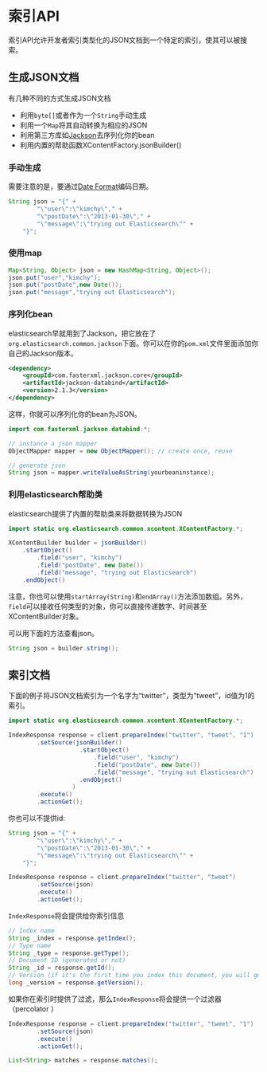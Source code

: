 # 索引API

索引API允许开发者索引类型化的JSON文档到一个特定的索引，使其可以被搜索。

## 生成JSON文档

有几种不同的方式生成JSON文档

- 利用`byte[]`或者作为一个`String`手动生成
- 利用一个`Map`将其自动转换为相应的JSON
- 利用第三方库如[Jackson](http://wiki.fasterxml.com/JacksonHome)去序列化你的bean
- 利用内置的帮助函数XContentFactory.jsonBuilder()

### 手动生成

需要注意的是，要通过[Date Format](http://www.elasticsearch.org/guide/en/elasticsearch/reference/current/mapping-date-format.html)编码日期。

```java
String json = "{" +
        "\"user\":\"kimchy\"," +
        "\"postDate\":\"2013-01-30\"," +
        "\"message\":\"trying out Elasticsearch\"" +
    "}";
```

### 使用map

```java
Map<String, Object> json = new HashMap<String, Object>();
json.put("user","kimchy");
json.put("postDate",new Date());
json.put("message","trying out Elasticsearch");
```

### 序列化bean

elasticsearch早就用到了Jackson，把它放在了`org.elasticsearch.common.jackson`下面。你可以在你的`pom.xml`文件里面添加你自己的Jackson版本。

```xml
<dependency>
    <groupId>com.fasterxml.jackson.core</groupId>
    <artifactId>jackson-databind</artifactId>
    <version>2.1.3</version>
</dependency>
```
这样，你就可以序列化你的bean为JSON。

```java
import com.fasterxml.jackson.databind.*;

// instance a json mapper
ObjectMapper mapper = new ObjectMapper(); // create once, reuse

// generate json
String json = mapper.writeValueAsString(yourbeaninstance);
```

### 利用elasticsearch帮助类

elasticsearch提供了内置的帮助类来将数据转换为JSON

```java
import static org.elasticsearch.common.xcontent.XContentFactory.*;

XContentBuilder builder = jsonBuilder()
    .startObject()
        .field("user", "kimchy")
        .field("postDate", new Date())
        .field("message", "trying out Elasticsearch")
    .endObject()
```

注意，你也可以使用`startArray(String)`和`endArray()`方法添加数组。另外，`field`可以接收任何类型的对象，你可以直接传递数字、时间甚至XContentBuilder对象。

可以用下面的方法查看json。

```java
String json = builder.string();
```

## 索引文档

下面的例子将JSON文档索引为一个名字为“twitter”，类型为“tweet”，id值为1的索引。

```java
import static org.elasticsearch.common.xcontent.XContentFactory.*;

IndexResponse response = client.prepareIndex("twitter", "tweet", "1")
        .setSource(jsonBuilder()
                    .startObject()
                        .field("user", "kimchy")
                        .field("postDate", new Date())
                        .field("message", "trying out Elasticsearch")
                    .endObject()
                  )
        .execute()
        .actionGet();
```

你也可以不提供id:

```java
String json = "{" +
        "\"user\":\"kimchy\"," +
        "\"postDate\":\"2013-01-30\"," +
        "\"message\":\"trying out Elasticsearch\"" +
    "}";

IndexResponse response = client.prepareIndex("twitter", "tweet")
        .setSource(json)
        .execute()
        .actionGet();
```

`IndexResponse`将会提供给你索引信息

```java
// Index name
String _index = response.getIndex();
// Type name
String _type = response.getType();
// Document ID (generated or not)
String _id = response.getId();
// Version (if it's the first time you index this document, you will get: 1)
long _version = response.getVersion();
```

如果你在索引时提供了过滤，那么`IndexResponse`将会提供一个过滤器（percolator ）

```java
IndexResponse response = client.prepareIndex("twitter", "tweet", "1")
        .setSource(json)
        .execute()
        .actionGet();

List<String> matches = response.matches();
```

